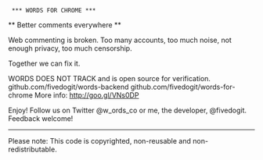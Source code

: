      *** WORDS FOR CHROME ***
** Better comments everywhere **

Web commenting is broken. Too many accounts, too much noise, not enough privacy, too much censorship. 

Together we can fix it. 

WORDS DOES NOT TRACK and is open source for verification. 
  github.com/fivedogit/words-backend
  github.com/fivedogit/words-for-chrome
More info: 
  http://goo.gl/VNs0DP

Enjoy! Follow us on Twitter @w_ords_co or me, the developer, @fivedogit. Feedback welcome!

---------------

Please note: This code is copyrighted, non-reusable and non-redistributable.